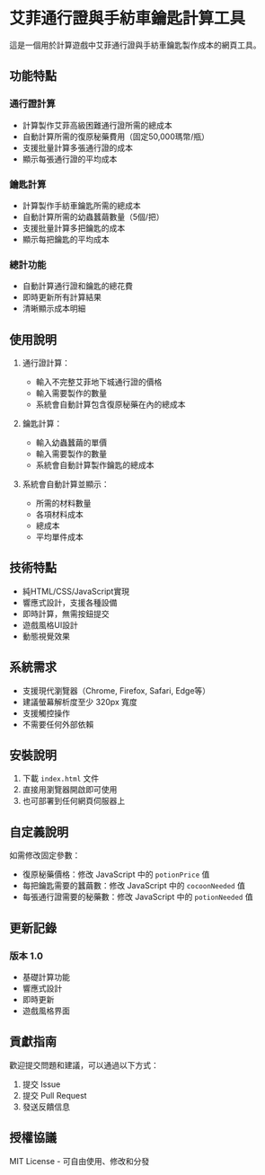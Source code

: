# 艾菲通行證與手紡車鑰匙計算工具

這是一個用於計算遊戲中艾菲通行證與手紡車鑰匙製作成本的網頁工具。

## 功能特點

### 通行證計算
- 計算製作艾菲高級困難通行證所需的總成本
- 自動計算所需的復原秘藥費用（固定50,000瑪幣/瓶）
- 支援批量計算多張通行證的成本
- 顯示每張通行證的平均成本

### 鑰匙計算
- 計算製作手紡車鑰匙所需的總成本
- 自動計算所需的幼蟲蠶繭數量（5個/把）
- 支援批量計算多把鑰匙的成本
- 顯示每把鑰匙的平均成本

### 總計功能
- 自動計算通行證和鑰匙的總花費
- 即時更新所有計算結果
- 清晰顯示成本明細

## 使用說明

1. 通行證計算：
   - 輸入不完整艾菲地下城通行證的價格
   - 輸入需要製作的數量
   - 系統會自動計算包含復原秘藥在內的總成本

2. 鑰匙計算：
   - 輸入幼蟲蠶繭的單價
   - 輸入需要製作的數量
   - 系統會自動計算製作鑰匙的總成本

3. 系統會自動計算並顯示：
   - 所需的材料數量
   - 各項材料成本
   - 總成本
   - 平均單件成本

## 技術特點

- 純HTML/CSS/JavaScript實現
- 響應式設計，支援各種設備
- 即時計算，無需按鈕提交
- 遊戲風格UI設計
- 動態視覺效果

## 系統需求

- 支援現代瀏覽器（Chrome, Firefox, Safari, Edge等）
- 建議螢幕解析度至少 320px 寬度
- 支援觸控操作
- 不需要任何外部依賴

## 安裝說明

1. 下載 `index.html` 文件
2. 直接用瀏覽器開啟即可使用
3. 也可部署到任何網頁伺服器上

## 自定義說明

如需修改固定參數：
- 復原秘藥價格：修改 JavaScript 中的 `potionPrice` 值
- 每把鑰匙需要的蠶繭數：修改 JavaScript 中的 `cocoonNeeded` 值
- 每張通行證需要的秘藥數：修改 JavaScript 中的 `potionNeeded` 值

## 更新記錄

### 版本 1.0
- 基礎計算功能
- 響應式設計
- 即時更新
- 遊戲風格界面

## 貢獻指南

歡迎提交問題和建議，可以通過以下方式：
1. 提交 Issue
2. 提交 Pull Request
3. 發送反饋信息

## 授權協議

MIT License - 可自由使用、修改和分發
